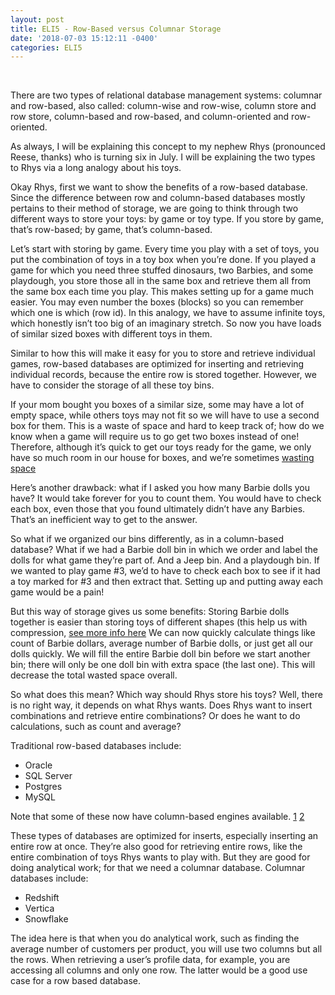 ```yaml
---
layout: post
title: ELI5 - Row-Based versus Columnar Storage
date: '2018-07-03 15:12:11 -0400'
categories: ELI5
---
```

<br>

There are two types of relational database management systems: columnar and row-based, also called: column-wise and row-wise, column store and row store, column-based and row-based, and column-oriented and row-oriented. 

As always, I will be explaining this concept to my nephew Rhys (pronounced Reese, thanks) who is turning six in July.  I will be explaining the two types to Rhys via a long analogy about his toys. 

Okay Rhys, first we want to show the benefits of a row-based database. Since the difference between row and column-based databases mostly pertains to their method of storage, we are going to think through two different ways to store your toys: by game or toy type. If you store by game, that’s row-based; by game, that’s column-based. 

Let’s start with storing by game. Every time you play with a set of toys, you put the combination of toys in a toy box when you’re done. If you played a game for which you need three stuffed dinosaurs, two Barbies, and some playdough, you store those all in the same box and retrieve them all from the same box each time you play. This makes setting up for a game much easier. You may even number the boxes (blocks) so you can remember which one is which (row id). In this analogy, we have to assume infinite toys, which honestly isn’t too big of an imaginary stretch. So now you have loads of similar sized boxes with different toys in them. 

Similar to how this will make it easy for you to store and retrieve individual games, row-based databases are optimized for inserting and retrieving individual records, because the entire row is stored together. However, we have to consider the storage of all these toy bins.

If your mom bought you boxes of a similar size, some may have a lot of empty space, while others toys may not fit so we will have to use a second box for them. This is a waste of space and hard to keep track of; how do we know when a game will require us to go get two boxes instead of one! Therefore, although it’s quick to get our toys ready for the game, we only have so much room in our house for boxes, and we’re sometimes [wasting space](https://docs.aws.amazon.com/redshift/latest/dg/c_columnar_storage_disk_mem_mgmnt.html)

Here’s another drawback: what if I asked you how many Barbie dolls you have? It would take forever for you to count them. You would have to check each box, even those that you found ultimately didn’t have any Barbies. That’s an inefficient way to get to the answer.

So what if we organized our bins differently, as in a column-based database? What if we had a Barbie doll bin in which we order and label the dolls for what game they’re part of. And a Jeep bin. And a playdough bin.  If we wanted to play game #3, we’d to have to check each box to see if it had a toy marked for #3 and then extract that. Setting up and putting away each game would be a pain!

But this way of storage gives us some benefits:
Storing Barbie dolls together is easier than storing toys of different shapes (this help us with compression, 
[see more info here](https://docs.aws.amazon.com/redshift/latest/dg/c_Compression_encodings.html)
We can now quickly calculate things like count of Barbie dollars, average number of Barbie dolls, or just get all our dolls quickly.
We will fill the entire Barbie doll bin before we start another bin; there will only be one doll bin with extra space (the last one). This will decrease the total wasted space overall.

So what does this mean? Which way should Rhys store his toys? Well, there is no right way, it depends on what Rhys wants. Does Rhys want to insert combinations and retrieve entire combinations? Or does he want to do calculations, such as count and average?

Traditional row-based databases include: 
* Oracle
* SQL Server
* Postgres
* MySQL

Note that some of these now have column-based engines available. [1](http://www.dba-oracle.com/t_row_column_oriented_data_storage_tde.html) [2](https://wiki.postgresql.org/wiki/ColumnOrientedSTorage)


These types of databases are optimized for inserts, especially inserting an entire row at once. They’re also good for retrieving entire rows, like the entire combination of toys Rhys wants to play with. But they are good for doing analytical work; for that we need a columnar database. Columnar databases include:
* Redshift
* Vertica
* Snowflake

The idea here is that when you do analytical work, such as finding the average number of customers per product, you will use two columns but all the rows. When retrieving a user’s profile data, for example, you are accessing all columns and only one row. The latter would be a good use case for a row based database.
